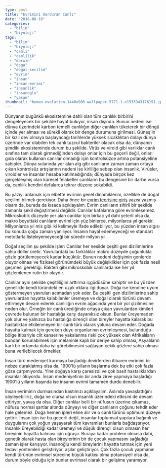 ```yaml
---
type: post
title: "Evrimini Durduran Canlı"
date: "2018-08-10"
categories: 
  - "bilim"
  - "biyoloji"
tags: 
  - "bilim"
  - "biyoloji"
  - "canli"
  - "canlilik"
  - "darwin"
  - "doga"
  - "dogal-secilim"
  - "evrim"
  - "insan"
  - "insan-evrimi"
  - "insanlik"
  - "insanoglu"
  - "yasam"
thumbnail: "human-evolution-1440x900-wallpaper-5771-1-e1533943176191.jpg"
---
```


Dünyanın bugünkü ekosistemine dahil olan tüm canlılık birbirini dengeleyecek bir şekilde hayat buluyor, insan dışında. Bunun nedeni ise dünya üzerindeki karbon temelli canlılığın diğer canlıları tüketerek bir döngü içinde yer alması ve sürekli olarak bir denge durumuna girilmesi. Güneş'in bir kızıl dev olmaya başlayacağı tarihlerde yüksek sıcaklıktan dolayı dünya üzerinde var olabilen tek canlı tuzcul bakteriler olacak olsa da, dünyanın şimdiki ekosisteminde durum bu şekilde. Virüs ve viroid gibi varlıklar canlı sınıfına tam olarak girmediğinden dolayı onlar için bu geçerli değil, onları gıda olarak kullanan canlılar olmadığı için kontrolsüzce artma potansiyeline sahipler. Dünya sularında yer alan alg gibi canlıların zaman zaman ortaya çıkan kontrolsüz artışlarının nedeni ise kirliliğe sebep olan insanlık. Virüsler, viroidler ve insanlar hesaba katılmadığında; dünyada birçok kez gerçekleşmiş olan küresel felaketler canlıların bu dengesine bir darbe vursa da, canlılık kendini defalarca tekrar düzene sokabildi.

Bu yazıyı anlamak için elbette evrimin genel dinamiklerini, özellikle de doğal seçilimi bilmek gerekiyor. Daha önce bir [evrim teorisine giriş](https://sabahlatan.com/blog/evrim-teorisine-giris/) yazısı yazmış olsam da, burada da kısaca açıklayalım. Evrim canlıların sihirli bir şekilde zamanla şekil değiştirmesi değildir. Canlılar kafalarına göre evrimleşemez. Mikroskobik düzeyde yer alan canlılar için birkaç yıl dahi yeterli olsa da, makro boyuttaki canlıların evrimi için yüz binlerce, milyonlarca yıl gerekir. Milyonlarca yıl mis gibi iki kelimeyle ifade edilebiliyor, bu yüzden insan algısı bu konuda çoğu zaman yanılıyor. İnsanın hayal edemeyeceği ve standart metotlarla listeleyemeyeceği bir süredir milyon yıl.

Doğal seçilim şu şekilde işler: Canlılar her nesilde çeşitli gen dizilimlerine sahip döller üretir. Yavrulardaki bu farklılıklar makro düzeyde çoğunlukla gözle görülemeyecek kadar küçüktür. Bunun nedeni değişimin genlerde oluyor olması ve fiziksel görünümdeki büyük değişiklikler için çok fazla nesil geçmesi gerektiği. Bakteri gibi mikroskobik canlılarda ise her yıl gözlemlenen rutin bir olaydır.

Canlılar aynı şekilde çeşitliliğini arttırma içgüdüsüne sahiptir ve bu yüzden genellikle kendi türündeki en uzak ırklara ilgi duyar. Doğa ise kendine uyum göstermeyen yavruları acımadan yok eder. Bu çeşitli gen dizilimlerine sahip yavrulardan hayatta kalabilenler üremeye ve doğal olarak türünü devam ettirmeye devam ederek canlılığın evrim ağacında yeni bir yol çizilmesine neden olur. Örneğin bir canlı ürediğinde ortaya çıkan yavrulardan kimileri çevrede bulunan bir hastalığa karşı dayanıksız olsun. Bunlar üreyemeden yok olur ve yalnızca bu hastalığa dirençli olan bireyler hayatta kalarak bu hastalıktan etkilenmeyen bir canlı türü olarak yoluna devam eder. Doğada hayatta kalmak için gereken duyu organlarının evrimleşmesi, bulunduğu bölge itibariyle cilt kanserine yakalanma riski çok yüksek olan Afrikalıların bundan korunabilmek için melaninle kaplı bir deriye sahip olması, Asyalıların karlı bir ortamda daha iyi görebilmesini sağlayan çekik gözlere sahip olması buna verilebilecek örnekler.

İnsan türü medeniyet kurmaya başladığı devirlerden itibaren evrimini bir nebze duraklatmış olsa da, 1900'lü yılların başlarına dek bu etki çok fazla göze çarpmıyordu. Yine doğaya karşı çaresizdi ve çok basit hastalıklardan insanlar ölüyordu. İnsan medeniyetinin bir anda zirve yapmaya başladığı 1900'lü yılların başında ise insanın evrimi tamamen durdu denebilir.

İnsan evriminin durmasından kastımızı açıklayalım. Aslında yavaşlattığını söyleyebiliriz, doğa ne olursa olsun insanlık üzerindeki etkisini de devam ettiriyor, yavaş da olsa. Diğer canlılar belli bir nüfusun üzerine çıkamaz, nüfusu normal şartlar altında dünyayı ve diğer canlıların çoğunu tehdit eder hale gelemez. Doğa hemen ipleri eline alır ve o canlı türünü optimum düzeye getirir. İnsan için ise bu geçerli değil, insanlar toplumsal yapılara bağımlı ve duygularını çok yoğun yaşayarak tüm kavramları bunlarla bağdaştırıyor. İnsanlık üreyebildiği kadar üremeyi ve düşük dirençli olsun olmasın her bireyinin hayatta kalması için uğraşır. Buraya kadar problem olmasa dahi, genetik olarak hasta olan bireylerinin bir de çocuk yapmasını sağladığı zaman işler karışıyor. İnsanoğlu kendi bireylerini hayatta tutmak için yeni tedavi yöntemleri geliştiriyor, aşılar geliştiriyor. Çok fazla çocuk yapmanın kendi türünün evrimsel sürecine büyük katkısı olma potansiyeli olsa da, durum böyle olduğu için bunlar evrimsel olarak bir gelişime yaramıyor.
